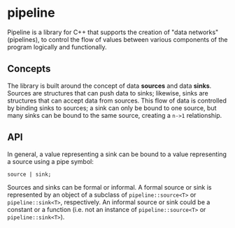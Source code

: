 # pipeline

Pipeline is a library for C++ that supports the creation of "data networks" (pipelines), to control the flow of values between various components of the program logically and functionally.

## Concepts

The library is built around the concept of data **sources** and data **sinks**. Sources are structures that can push data to sinks; likewise, sinks are structures that can accept data from sources. This flow of data is controlled by binding sinks to sources; a sink can only be bound to one source, but many sinks can be bound to the same source, creating a `n->1` relationship.

## API

In general, a value representing a sink can be bound to a value representing a source using a pipe symbol:

    source | sink;

Sources and sinks can be formal or informal. A formal source or sink is represented by an object of a subclass of `pipeline::source<T>` or `pipeline::sink<T>`, respectively. An informal source or sink could be a constant or a function (i.e. not an instance of `pipeline::source<T>` or `pipeline::sink<T>`).
